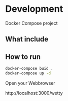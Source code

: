 # Development

Docker Compose project

## What include 

## How to run 


```bash
docker-compose buid . 
docker-compose up -d 
```

Open your Webbrowser 

http://localhost:3000/wetty

